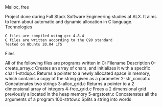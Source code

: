 Malloc, free

Project done during Full Stack Software Engineering studies at ALX. 
It aims to learn about automatic and dynamic allocation in C language.
Technologies

    C files are compiled using gcc 4.8.4
    C files are written according to the C90 standard
    Tested on Ubuntu 20.04 LTS

Files

All of the following files are programs written in C:
Filename				Description
0-create_array.c		Creates an array of chars, and initializes it with a specific char
1-strdup.c			Returns a pointer to a newly allocated space in memory, which contains a copy of the string given as a parameter
2-str_concat.c			Concatenates two strings
3-alloc_grid.c			Returns a pointer to a 2 dimensional array of integers
4-free_grid.c			Frees a 2 dimensional grid previously allocated in the heap memory
5-argstostr.c			Concatenates all the arguments of a program
100-strtow.c			Splits a string into words
